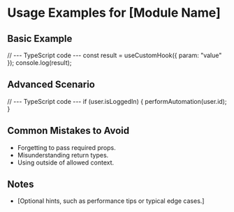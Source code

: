 # Usage Examples for [Module Name]

## Basic Example

// --- TypeScript code ---
const result = useCustomHook({ param: "value" });
console.log(result);

## Advanced Scenario

// --- TypeScript code ---
if (user.isLoggedIn) {
  performAutomation(user.id);
}

## Common Mistakes to Avoid

- Forgetting to pass required props.
- Misunderstanding return types.
- Using outside of allowed context.

## Notes
- [Optional hints, such as performance tips or typical edge cases.]
